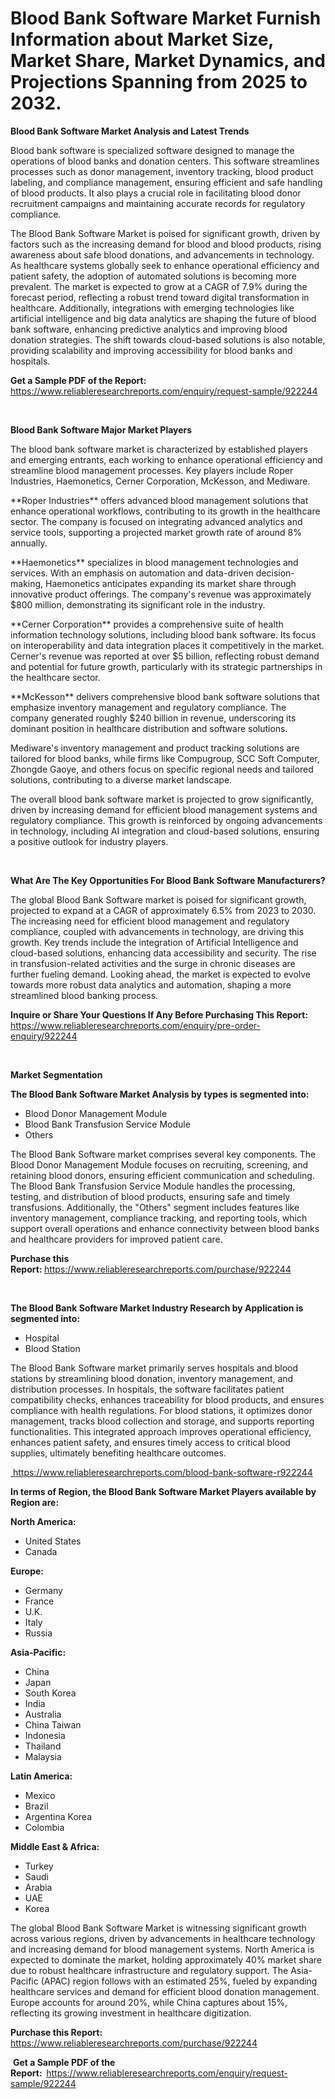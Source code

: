 <p><h1>Blood Bank Software Market Furnish Information about Market Size, Market Share, Market Dynamics, and Projections Spanning from 2025 to 2032.</h1></p><p><strong>Blood Bank Software Market Analysis and Latest Trends</strong></p>
<p><p>Blood bank software is specialized software designed to manage the operations of blood banks and donation centers. This software streamlines processes such as donor management, inventory tracking, blood product labeling, and compliance management, ensuring efficient and safe handling of blood products. It also plays a crucial role in facilitating blood donor recruitment campaigns and maintaining accurate records for regulatory compliance.</p><p>The Blood Bank Software Market is poised for significant growth, driven by factors such as the increasing demand for blood and blood products, rising awareness about safe blood donations, and advancements in technology. As healthcare systems globally seek to enhance operational efficiency and patient safety, the adoption of automated solutions is becoming more prevalent. The market is expected to grow at a CAGR of 7.9% during the forecast period, reflecting a robust trend toward digital transformation in healthcare. Additionally, integrations with emerging technologies like artificial intelligence and big data analytics are shaping the future of blood bank software, enhancing predictive analytics and improving blood donation strategies. The shift towards cloud-based solutions is also notable, providing scalability and improving accessibility for blood banks and hospitals.</p></p>
<p><strong>Get a Sample PDF of the Report:&nbsp;</strong> <a href="https://www.reliableresearchreports.com/enquiry/request-sample/922244?utm_campaign=3435&utm_medium=2&utm_source=Github&utm_content=ia&utm_term=18042025&utm_id=blood-bank-software">https://www.reliableresearchreports.com/enquiry/request-sample/922244</a></p>
<p>&nbsp;</p>
<p><strong>Blood Bank Software Major Market Players</strong></p>
<p><p>The blood bank software market is characterized by established players and emerging entrants, each working to enhance operational efficiency and streamline blood management processes. Key players include Roper Industries, Haemonetics, Cerner Corporation, McKesson, and Mediware.</p><p>**Roper Industries** offers advanced blood management solutions that enhance operational workflows, contributing to its growth in the healthcare sector. The company is focused on integrating advanced analytics and service tools, supporting a projected market growth rate of around 8% annually.</p><p>**Haemonetics** specializes in blood management technologies and services. With an emphasis on automation and data-driven decision-making, Haemonetics anticipates expanding its market share through innovative product offerings. The company's revenue was approximately $800 million, demonstrating its significant role in the industry.</p><p>**Cerner Corporation** provides a comprehensive suite of health information technology solutions, including blood bank software. Its focus on interoperability and data integration places it competitively in the market. Cerner's revenue was reported at over $5 billion, reflecting robust demand and potential for future growth, particularly with its strategic partnerships in the healthcare sector.</p><p>**McKesson** delivers comprehensive blood bank software solutions that emphasize inventory management and regulatory compliance. The company generated roughly $240 billion in revenue, underscoring its dominant position in healthcare distribution and software solutions.</p><p>Mediware's inventory management and product tracking solutions are tailored for blood banks, while firms like Compugroup, SCC Soft Computer, Zhongde Gaoye, and others focus on specific regional needs and tailored solutions, contributing to a diverse market landscape.</p><p>The overall blood bank software market is projected to grow significantly, driven by increasing demand for efficient blood management systems and regulatory compliance. This growth is reinforced by ongoing advancements in technology, including AI integration and cloud-based solutions, ensuring a positive outlook for industry players.</p></p>
<p>&nbsp;</p>
<p><strong>What Are The Key Opportunities For Blood Bank Software Manufacturers?</strong></p>
<p><p>The global Blood Bank Software market is poised for significant growth, projected to expand at a CAGR of approximately 6.5% from 2023 to 2030. The increasing need for efficient blood management and regulatory compliance, coupled with advancements in technology, are driving this growth. Key trends include the integration of Artificial Intelligence and cloud-based solutions, enhancing data accessibility and security. The rise in transfusion-related activities and the surge in chronic diseases are further fueling demand. Looking ahead, the market is expected to evolve towards more robust data analytics and automation, shaping a more streamlined blood banking process.</p></p>
<p><strong>Inquire or Share Your Questions If Any Before Purchasing This Report:</strong> <a href="https://www.reliableresearchreports.com/enquiry/pre-order-enquiry/922244?utm_campaign=3435&utm_medium=2&utm_source=Github&utm_content=ia&utm_term=18042025&utm_id=blood-bank-software">https://www.reliableresearchreports.com/enquiry/pre-order-enquiry/922244</a></p>
<p>&nbsp;</p>
<p><strong>Market Segmentation</strong></p>
<p><strong>The Blood Bank Software Market Analysis by types is segmented into:</strong></p>
<p><ul><li>Blood Donor Management Module</li><li>Blood Bank Transfusion Service Module</li><li>Others</li></ul></p>
<p><p>The Blood Bank Software market comprises several key components. The Blood Donor Management Module focuses on recruiting, screening, and retaining blood donors, ensuring efficient communication and scheduling. The Blood Bank Transfusion Service Module handles the processing, testing, and distribution of blood products, ensuring safe and timely transfusions. Additionally, the "Others" segment includes features like inventory management, compliance tracking, and reporting tools, which support overall operations and enhance connectivity between blood banks and healthcare providers for improved patient care.</p></p>
<p><strong>Purchase this Report:&nbsp;</strong><a href="https://www.reliableresearchreports.com/purchase/922244?utm_campaign=3435&utm_medium=2&utm_source=Github&utm_content=ia&utm_term=18042025&utm_id=blood-bank-software">https://www.reliableresearchreports.com/purchase/922244</a></p>
<p>&nbsp;</p>
<p><strong>The Blood Bank Software Market Industry Research by Application is segmented into:</strong></p>
<p><ul><li>Hospital</li><li>Blood Station</li></ul></p>
<p><p>The Blood Bank Software market primarily serves hospitals and blood stations by streamlining blood donation, inventory management, and distribution processes. In hospitals, the software facilitates patient compatibility checks, enhances traceability for blood products, and ensures compliance with health regulations. For blood stations, it optimizes donor management, tracks blood collection and storage, and supports reporting functionalities. This integrated approach improves operational efficiency, enhances patient safety, and ensures timely access to critical blood supplies, ultimately benefiting healthcare outcomes.</p></p>
<p><a href="https://www.reliableresearchreports.com/blood-bank-software-r922244?utm_campaign=3435&utm_medium=2&utm_source=Github&utm_content=ia&utm_term=18042025&utm_id=blood-bank-software">&nbsp;https://www.reliableresearchreports.com/blood-bank-software-r922244</a></p>
<p><strong>In terms of Region, the Blood Bank Software Market Players available by Region are:</strong></p>
<p>
    <p> <strong> North America: </strong>
        <ul>
            <li>United States</li>
            <li>Canada</li>
        </ul>
        </p> 
    <p> <strong> Europe: </strong>
        <ul>
            <li>Germany</li>
            <li>France</li>
            <li>U.K.</li>
            <li>Italy</li>
            <li>Russia</li>
        </ul>
        </p> 
    <p> <strong> Asia-Pacific: </strong>
        <ul>
            <li>China</li>
            <li>Japan</li>
            <li>South Korea</li>
            <li>India</li>
            <li>Australia</li>
            <li>China Taiwan</li>
            <li>Indonesia</li>
            <li>Thailand</li>
            <li>Malaysia</li>
        </ul>
        </p> 
    <p> <strong> Latin America: </strong>
        <ul>
            <li>Mexico</li>
            <li>Brazil</li>
            <li>Argentina Korea</li>
            <li>Colombia</li>
        </ul>
        </p> 
    <p> <strong> Middle East & Africa: </strong>
        <ul>
            <li>Turkey</li>
            <li>Saudi</li>
            <li>Arabia</li>
            <li>UAE</li>
            <li>Korea</li>
        </ul>
    </p>
    </p>
<p><p>The global Blood Bank Software Market is witnessing significant growth across various regions, driven by advancements in healthcare technology and increasing demand for blood management systems. North America is expected to dominate the market, holding approximately 40% market share due to robust healthcare infrastructure and regulatory support. The Asia-Pacific (APAC) region follows with an estimated 25%, fueled by expanding healthcare services and demand for efficient blood donation management. Europe accounts for around 20%, while China captures about 15%, reflecting its growing investment in healthcare digitization.</p></p>
<p><strong>Purchase this Report: </strong><a href="https://www.reliableresearchreports.com/purchase/922244?utm_campaign=3435&utm_medium=2&utm_source=Github&utm_content=ia&utm_term=18042025&utm_id=blood-bank-software">https://www.reliableresearchreports.com/purchase/922244</a></p>
<p>&nbsp;<strong>Get a Sample PDF of the Report:&nbsp;&nbsp;</strong><a href="https://www.reliableresearchreports.com/enquiry/request-sample/922244?utm_campaign=3435&utm_medium=2&utm_source=Github&utm_content=ia&utm_term=18042025&utm_id=blood-bank-software">https://www.reliableresearchreports.com/enquiry/request-sample/922244</a></p>
<p><strong></strong></p>
<p><p></p><p></p><p></p></p>